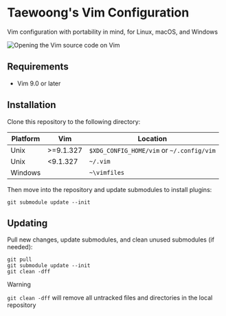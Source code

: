 # Taewoong's Vim Configuration

Vim configuration with portability in mind, for Linux, macOS, and Windows

![Opening the Vim source code on Vim](https://github.com/user-attachments/assets/28ca51bf-6e5b-4fd4-b735-61b58d1af552)

## Requirements

- Vim 9.0 or later

## Installation

Clone this repository to the following directory:

| Platform  | Vim       | Location                                  |
| --------- | --------- | ----------------------------------------- |
| Unix      | >=9.1.327 | `$XDG_CONFIG_HOME/vim` or `~/.config/vim` |
| Unix      | <9.1.327  | `~/.vim`                                  |
| Windows   |           | `~\vimfiles`                              |

Then move into the repository and update submodules to install plugins:

    git submodule update --init

## Updating

Pull new changes, update submodules, and clean unused submodules (if needed):

    git pull
    git submodule update --init
    git clean -dff

> [!WARNING]
> `git clean -dff` will remove all untracked files and directories in the local repository
